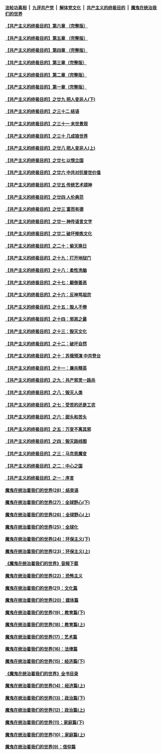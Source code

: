 ####  [法轮功真相](../../../../basic/blob/master/README.md?t=04110801) &nbsp;|&nbsp; [九评共产党](../../../../9ping.md/blob/master/README.md?t=04110801) &nbsp;|&nbsp; [解体党文化](../../../../jtdwh.md/blob/master/README.md?t=04110801)  &nbsp;|&nbsp; [共产主义的终极目的](../../../../gczydzjmd.md/blob/master/README.md?t=04110801) &nbsp;|&nbsp; [魔鬼在统治我们的世界](../../../../mgztzwmdsj.md/blob/master/README.md?t=04110801) 

#### [【共产主义的终极目的】第六章 （完整版）](../pages/nsc422/n11428913.md?t=04110801) 

#### [【共产主义的终极目的】第五章 （完整版）](../pages/nsc422/n11428912.md?t=04110801) 

#### [【共产主义的终极目的】第四章 （完整版）](../pages/nsc422/n11428907.md?t=04110801) 

#### [【共产主义的终极目的】第三章（完整版）](../pages/nsc422/n11428848.md?t=04110801) 

#### [【共产主义的终极目的】第二章（完整版）](../pages/nsc422/n11428831.md?t=04110801) 

#### [【共产主义的终极目的】第一章（完整版）](../pages/nsc422/n11417651.md?t=04110801) 

#### [【共产主义的终极目的】之廿九 把人变非人(下)](../pages/nsc422/n11344140.md?t=04110801) 

#### [【共产主义的终极目的】之三十二 结语](../pages/nsc422/n11360535.md?t=04110801) 

#### [【共产主义的终极目的】之三十一 末世景观](../pages/nsc422/n11351129.md?t=04110801) 

#### [【共产主义的终极目的】之三十 几成狼世界](../pages/nsc422/n11348280.md?t=04110801) 

#### [【共产主义的终极目的】之廿八 把人变非人(上)](../pages/nsc422/n11340492.md?t=04110801) 

#### [【共产主义的终极目的】之廿七 以恨立国](../pages/nsc422/n11336944.md?t=04110801) 

#### [【共产主义的终极目的】之廿六 中共对抗普世价值](../pages/nsc422/n11324785.md?t=04110801) 

#### [【共产主义的终极目的】之廿五 传统艺术颂神](../pages/nsc422/n11296396.md?t=04110801) 

#### [【共产主义的终极目的】之廿四 人伦典范](../pages/nsc422/n11296397.md?t=04110801) 

#### [【共产主义的终极目的】之廿三 富而有德](../pages/nsc422/n11283598.md?t=04110801) 

#### [【共产主义的终极目的】之廿一 神传语言文字](../pages/nsc422/n11263265.md?t=04110801) 

#### [【共产主义的终极目的】之廿二 破坏修炼文化](../pages/nsc422/n11245728.md?t=04110801) 

#### [【共产主义的终极目的】之二十：偷天换日](../pages/nsc422/n11238846.md?t=04110801) 

#### [【共产主义的终极目的】之十九：打开地狱门](../pages/nsc422/n11206376.md?t=04110801) 

#### [【共产主义的终极目的】之十八：柔性洗脑](../pages/nsc422/n11199994.md?t=04110801) 

#### [【共产主义的终极目的】之十七：颠倒善恶](../pages/nsc422/n11179782.md?t=04110801) 

#### [【共产主义的终极目的】之十六：反神骂祖宗](../pages/nsc422/n11166798.md?t=04110801) 

#### [【共产主义的终极目的】之十五：毁人不倦](../pages/nsc422/n11166792.md?t=04110801) 

#### [【共产主义的终极目的】之十四：邪恶之最](../pages/nsc422/n11150249.md?t=04110801) 

#### [【共产主义的终极目的】之十三：毁灭文化](../pages/nsc422/n11135227.md?t=04110801) 

#### [【共产主义的终极目的】之十二：破坏自然](../pages/nsc422/n11135214.md?t=04110801) 

#### [【共产主义的终极目的】之十：苏俄预演 中共登台](../pages/nsc422/n11118424.md?t=04110801) 

#### [【共产主义的终极目的】之十一：屠杀精英](../pages/nsc422/n11118442.md?t=04110801) 

#### [【共产主义的终极目的】之九：共产邪灵一路杀](../pages/nsc422/n11114139.md?t=04110801) 

#### [【共产主义的终极目的】之八：毁灭人类](../pages/nsc422/n11108503.md?t=04110801) 

#### [【共产主义的终极目的】之七：受苦的还是工农](../pages/nsc422/n11101809.md?t=04110801) 

#### [【共产主义的终极目的】之六：甜头和苦头](../pages/nsc422/n11096971.md?t=04110801) 

#### [【共产主义的终极目的】之五：万变不离其邪](../pages/nsc422/n11091285.md?t=04110801) 

#### [【共产主义的终极目的】之四：毁灭路线图](../pages/nsc422/n11086284.md?t=04110801) 

#### [【共产主义的终极目的】之三：马克思魔变](../pages/nsc422/n11061941.md?t=04110801) 

#### [【共产主义的终极目的】之二：中心之国](../pages/nsc422/n11047728.md?t=04110801) 

#### [【共产主义的终极目的】之一：序言](../pages/nsc422/n11086077.md?t=04110801) 

#### [魔鬼在统治着我们的世界(28)：结束语](../pages/nsc422/n10936246.md?t=04110801) 

#### [魔鬼在统治着我们的世界(27)：全球野心(下)](../pages/nsc422/n10928319.md?t=04110801) 

#### [魔鬼在统治着我们的世界(26)：全球野心(上)](../pages/nsc422/n10900318.md?t=04110801) 

#### [魔鬼在统治着我们的世界(25)：全球化](../pages/nsc422/n10788205.md?t=04110801) 

#### [魔鬼在统治着我们的世界(24)：环保主义(下)](../pages/nsc422/n10695307.md?t=04110801) 

#### [魔鬼在统治着我们的世界(23)：环保主义(上)](../pages/nsc422/n10688613.md?t=04110801) 

#### [《魔鬼在统治着我们的世界》音频下载](../pages/nsc422/n10635553.md?t=04110801) 

#### [魔鬼在统治着我们的世界(22)：恐怖主义](../pages/nsc422/n10614727.md?t=04110801) 

#### [魔鬼在统治着我们的世界(21)：文化篇](../pages/nsc422/n10597706.md?t=04110801) 

#### [魔鬼在统治着我们的世界(20)：媒体篇](../pages/nsc422/n10586579.md?t=04110801) 

#### [魔鬼在统治着我们的世界(19)：教育篇(下)](../pages/nsc422/n10564808.md?t=04110801) 

#### [魔鬼在统治着我们的世界(18)：教育篇(上)](../pages/nsc422/n10526970.md?t=04110801) 

#### [魔鬼在统治着我们的世界(17)：艺术篇](../pages/nsc422/n10499093.md?t=04110801) 

#### [魔鬼在统治着我们的世界(16)：法律篇](../pages/nsc422/n10485969.md?t=04110801) 

#### [魔鬼在统治着我们的世界(15)：经济篇(下)](../pages/nsc422/n10469975.md?t=04110801) 

#### [《魔鬼在统治着我们的世界》全书目录](../pages/nsc422/n10464261.md?t=04110801) 

#### [魔鬼在统治着我们的世界(14)：经济篇(上)](../pages/nsc422/n10457370.md?t=04110801) 

#### [魔鬼在统治着我们的世界(13)：政治篇(下)](../pages/nsc422/n10448270.md?t=04110801) 

#### [魔鬼在统治着我们的世界(12)：政治篇(上)](../pages/nsc422/n10444576.md?t=04110801) 

#### [魔鬼在统治着我们的世界(11)：家庭篇(下)](../pages/nsc422/n10440961.md?t=04110801) 

#### [魔鬼在统治着我们的世界(10)：家庭篇(上)](../pages/nsc422/n10435448.md?t=04110801) 

#### [魔鬼在统治着我们的世界(9)：信仰篇](../pages/nsc422/n10432159.md?t=04110801) 

